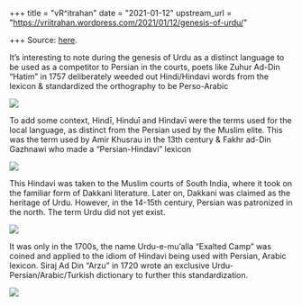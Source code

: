 +++
title = "vR^itrahan"
date = "2021-01-12"
upstream_url = "https://vriitrahan.wordpress.com/2021/01/12/genesis-of-urdu/"

+++
Source: [here](https://vriitrahan.wordpress.com/2021/01/12/genesis-of-urdu/).

It’s interesting to note during the genesis of Urdu as a distinct
language to be used as a competitor to Persian in the courts, poets like
Zuhur Ad-Din “Hatim” in 1757 deliberately weeded out Hindi/Hindavi words
from the lexicon & standardized the orthography to be Perso-Arabic  
  

![](https://pbs.twimg.com/media/ErhXZpTVgAEhFng?format=jpg&name=medium)

To add some context, Hindī, Hinduī and Hindavī were the terms used for
the local language, as distinct from the Persian used by the Muslim
elite. This was the term used by Amir Khusrau in the 13th century &
Fakhr ad-Din Gazhnawi who made a “Persian-Hindavi” lexicon

![](https://pbs.twimg.com/media/ErhY9ggVQAEo5L-?format=jpg&name=medium)

This Hindavi was taken to the Muslim courts of South India, where it
took on the familiar form of Dakkani literature. Later on, Dakkani was
claimed as the heritage of Urdu. However, in the 14-15th century,
Persian was patronized in the north. The term Urdu did not yet exist.  
  

![](https://pbs.twimg.com/media/ErhZwnoVgAAwjF8?format=jpg&name=medium)

It was only in the 1700s, the name Urdu-e-mu’alla “Exalted Camp” was
coined and applied to the idiom of Hindavi being used with Persian,
Arabic lexicon. Siraj Ad Din “Arzu” in 1720 wrote an exclusive
Urdu-Persian/Arabic/Turkish dictionary to further this standardization.

![](https://pbs.twimg.com/media/ErhaMyXVgAE7oDX?format=jpg&name=medium)

